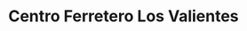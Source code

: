 ---
title: "Centro Ferretero Los Valientes"
url: /campo-lindo/centro-ferretero-los-valientes/
shop: Eisenwaren
---